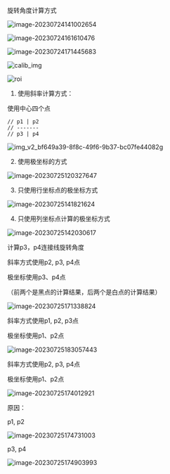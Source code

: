 旋转角度计算方式

![image-20230724141002654](C:\Users\Administrator\AppData\Roaming\Typora\typora-user-images\image-20230724141002654.png)



![image-20230724161610476](旋转角度计算方式.assets/image-20230724161610476.png)





![image-20230724171445683](旋转角度计算方式.assets/image-20230724171445683.png)



![calib_img](旋转角度计算方式.assets/calib_img.png)



![roi](旋转角度计算方式.assets/roi.png)



1. 使用斜率计算方式：

使用中心四个点

    // p1 | p2
    // -------
    // p3 | p4

![img_v2_bf649a39-8f8c-49f6-9b37-bc07fe44082g](旋转角度计算方式.assets/img_v2_bf649a39-8f8c-49f6-9b37-bc07fe44082g.jpg)



2. 使用极坐标的方式



![image-20230725120327647](旋转角度计算方式.assets/image-20230725120327647.png)

3. 只使用行坐标点的极坐标方式

![image-20230725141821624](旋转角度计算方式.assets/image-20230725141821624.png)

4. 只使用列坐标点计算的极坐标方式

![image-20230725142030617](旋转角度计算方式.assets/image-20230725142030617.png)



计算p3，p4连接线旋转角度

斜率方式使用p2, p3, p4点

极坐标使用p3、p4点

（前两个是黑点的计算结果，后两个是白点的计算结果）

![image-20230725171338824](旋转角度计算方式.assets/image-20230725171338824.png)



斜率方式使用p1, p2, p3点

极坐标使用p1、p2点

![image-20230725183057443](旋转角度计算方式.assets/image-20230725183057443.png)



斜率方式使用p2, p3, p4点

极坐标使用p1、p2点

![image-20230725174012921](旋转角度计算方式.assets/image-20230725174012921.png)



原因：

p1, p2

![image-20230725174731003](旋转角度计算方式.assets/image-20230725174731003.png)

p3, p4

![image-20230725174903993](旋转角度计算方式.assets/image-20230725174903993.png)



